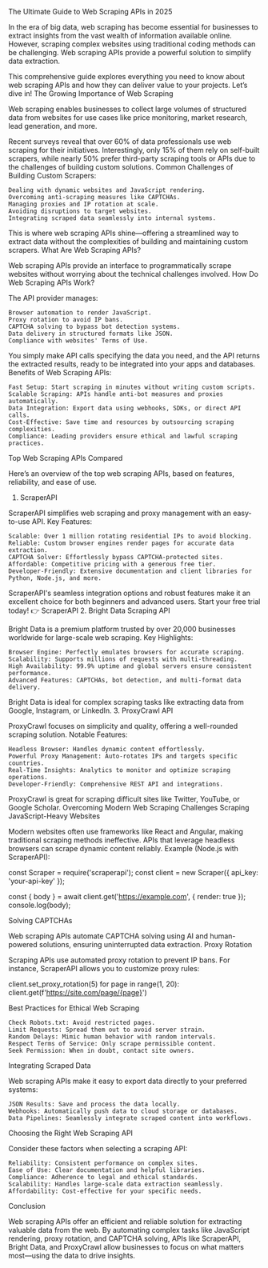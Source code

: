 The Ultimate Guide to Web Scraping APIs in 2025

In the era of big data, web scraping has become essential for businesses to extract insights from the vast wealth of information available online. However, scraping complex websites using traditional coding methods can be challenging. Web scraping APIs provide a powerful solution to simplify data extraction.

This comprehensive guide explores everything you need to know about web scraping APIs and how they can deliver value to your projects. Let’s dive in!
The Growing Importance of Web Scraping

Web scraping enables businesses to collect large volumes of structured data from websites for use cases like price monitoring, market research, lead generation, and more.

Recent surveys reveal that over 60% of data professionals use web scraping for their initiatives. Interestingly, only 15% of them rely on self-built scrapers, while nearly 50% prefer third-party scraping tools or APIs due to the challenges of building custom solutions.
Common Challenges of Building Custom Scrapers:

    Dealing with dynamic websites and JavaScript rendering.
    Overcoming anti-scraping measures like CAPTCHAs.
    Managing proxies and IP rotation at scale.
    Avoiding disruptions to target websites.
    Integrating scraped data seamlessly into internal systems.

This is where web scraping APIs shine—offering a streamlined way to extract data without the complexities of building and maintaining custom scrapers.
What Are Web Scraping APIs?

Web scraping APIs provide an interface to programmatically scrape websites without worrying about the technical challenges involved.
How Do Web Scraping APIs Work?

The API provider manages:

    Browser automation to render JavaScript.
    Proxy rotation to avoid IP bans.
    CAPTCHA solving to bypass bot detection systems.
    Data delivery in structured formats like JSON.
    Compliance with websites' Terms of Use.

You simply make API calls specifying the data you need, and the API returns the extracted results, ready to be integrated into your apps and databases.
Benefits of Web Scraping APIs:

    Fast Setup: Start scraping in minutes without writing custom scripts.
    Scalable Scraping: APIs handle anti-bot measures and proxies automatically.
    Data Integration: Export data using webhooks, SDKs, or direct API calls.
    Cost-Effective: Save time and resources by outsourcing scraping complexities.
    Compliance: Leading providers ensure ethical and lawful scraping practices.

Top Web Scraping APIs Compared

Here’s an overview of the top web scraping APIs, based on features, reliability, and ease of use.
1. ScraperAPI

ScraperAPI simplifies web scraping and proxy management with an easy-to-use API.
Key Features:

    Scalable: Over 1 million rotating residential IPs to avoid blocking.
    Reliable: Custom browser engines render pages for accurate data extraction.
    CAPTCHA Solver: Effortlessly bypass CAPTCHA-protected sites.
    Affordable: Competitive pricing with a generous free tier.
    Developer-Friendly: Extensive documentation and client libraries for Python, Node.js, and more.

ScraperAPI's seamless integration options and robust features make it an excellent choice for both beginners and advanced users. Start your free trial today! 👉 ScraperAPI
2. Bright Data Scraping API

Bright Data is a premium platform trusted by over 20,000 businesses worldwide for large-scale web scraping.
Key Highlights:

    Browser Engine: Perfectly emulates browsers for accurate scraping.
    Scalability: Supports millions of requests with multi-threading.
    High Availability: 99.9% uptime and global servers ensure consistent performance.
    Advanced Features: CAPTCHAs, bot detection, and multi-format data delivery.

Bright Data is ideal for complex scraping tasks like extracting data from Google, Instagram, or LinkedIn.
3. ProxyCrawl API

ProxyCrawl focuses on simplicity and quality, offering a well-rounded scraping solution.
Notable Features:

    Headless Browser: Handles dynamic content effortlessly.
    Powerful Proxy Management: Auto-rotates IPs and targets specific countries.
    Real-Time Insights: Analytics to monitor and optimize scraping operations.
    Developer-Friendly: Comprehensive REST API and integrations.

ProxyCrawl is great for scraping difficult sites like Twitter, YouTube, or Google Scholar.
Overcoming Modern Web Scraping Challenges
Scraping JavaScript-Heavy Websites

Modern websites often use frameworks like React and Angular, making traditional scraping methods ineffective. APIs that leverage headless browsers can scrape dynamic content reliably.
Example (Node.js with ScraperAPI):

const Scraper = require('scraperapi');
const client = new Scraper({ api_key: 'your-api-key' });

const { body } = await client.get('https://example.com', { render: true });
console.log(body);

Solving CAPTCHAs

Web scraping APIs automate CAPTCHA solving using AI and human-powered solutions, ensuring uninterrupted data extraction.
Proxy Rotation

Scraping APIs use automated proxy rotation to prevent IP bans. For instance, ScraperAPI allows you to customize proxy rules:

client.set_proxy_rotation(5)
for page in range(1, 20):
    client.get(f'https://site.com/page/{page}')

Best Practices for Ethical Web Scraping

    Check Robots.txt: Avoid restricted pages.
    Limit Requests: Spread them out to avoid server strain.
    Random Delays: Mimic human behavior with random intervals.
    Respect Terms of Service: Only scrape permissible content.
    Seek Permission: When in doubt, contact site owners.

Integrating Scraped Data

Web scraping APIs make it easy to export data directly to your preferred systems:

    JSON Results: Save and process the data locally.
    Webhooks: Automatically push data to cloud storage or databases.
    Data Pipelines: Seamlessly integrate scraped content into workflows.

Choosing the Right Web Scraping API

Consider these factors when selecting a scraping API:

    Reliability: Consistent performance on complex sites.
    Ease of Use: Clear documentation and helpful libraries.
    Compliance: Adherence to legal and ethical standards.
    Scalability: Handles large-scale data extraction seamlessly.
    Affordability: Cost-effective for your specific needs.

Conclusion

Web scraping APIs offer an efficient and reliable solution for extracting valuable data from the web. By automating complex tasks like JavaScript rendering, proxy rotation, and CAPTCHA solving, APIs like ScraperAPI, Bright Data, and ProxyCrawl allow businesses to focus on what matters most—using the data to drive insights.

